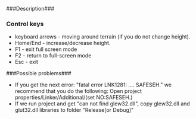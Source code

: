 ###Description###

### Control keys ###
* keyboard arrows - moving around terrain (if you do not change height).
* Home/End - increase/decrease height.
* F1 - exit full screen mode
* F2 - return to full-screen mode 
* Esc - exit

###Possible problems###
* If you get the next error: "fatal error LNK1281: .... SAFESEH." we recommend that you do the following: Open project properties/Linker/Additional/(set NO:SAFESEH.)
* If we run project and get "can not find glew32.dll", copy glew32.dll and glut32.dll libraries to folder "Release[or Debug]"